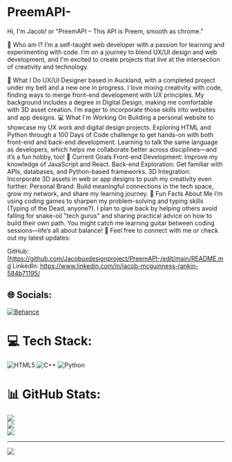 # PreemAPI-
Hi, I'm Jacob!
or "PreemAPI – This API is Preem, smooth as chrome."

👾 Who am I?
I’m a self-taught web developer with a passion for learning and experimenting with code. I’m on a journey to blend UX/UI design and web development, and I'm excited to create projects that live at the intersection of creativity and technology.

🎨 What I Do
UX/UI Designer based in Auckland, with a completed project under my belt and a new one in progress.
I love mixing creativity with code, finding ways to merge front-end development with UX principles.
My background includes a degree in Digital Design, making me comfortable with 3D asset creation. I’m eager to incorporate those skills into websites and app designs.
💻 What I'm Working On
Building a personal website to showcase my UX work and digital design projects.
Exploring HTML and Python through a 100 Days of Code challenge to get hands-on with both front-end and back-end development.
Learning to talk the same language as developers, which helps me collaborate better across disciplines—and it’s a fun hobby, too!
🎯 Current Goals
Front-end Development: Improve my knowledge of JavaScript and React.
Back-end Exploration: Get familiar with APIs, databases, and Python-based frameworks.
3D Integration: Incorporate 3D assets in web or app designs to push my creativity even further.
Personal Brand: Build meaningful connections in the tech space, grow my network, and share my learning journey.
🚀 Fun Facts About Me
I’m using coding games to sharpen my problem-solving and typing skills (Typing of the Dead, anyone?).
I plan to give back by helping others avoid falling for snake-oil "tech gurus" and sharing practical advice on how to build their own path.
You might catch me learning guitar between coding sessions—life’s all about balance! 🎸
Feel free to connect with me or check out my latest updates:

GitHub: [https://github.com/Jacobuxdesignproject/PreemAPI-/edit/main/README.md
LinkedIn: https://www.linkedin.com/in/jacob-mcguinness-rankin-584b71195/


## 🌐 Socials:
[![Behance](https://img.shields.io/badge/Behance-1769ff?logo=behance&logoColor=white)](https://behance.net/https://www.behance.net/jacobrankin2) 

# 💻 Tech Stack:
![HTML5](https://img.shields.io/badge/html5-%23E34F26.svg?style=for-the-badge&logo=html5&logoColor=white) ![C++](https://img.shields.io/badge/c++-%2300599C.svg?style=for-the-badge&logo=c%2B%2B&logoColor=white) ![Python](https://img.shields.io/badge/python-3670A0?style=for-the-badge&logo=python&logoColor=ffdd54)
# 📊 GitHub Stats:
![](https://github-readme-stats.vercel.app/api?username=Jacobuxdesignproject&theme=dracula&hide_border=true&include_all_commits=true&count_private=false)<br/>
![](https://github-readme-streak-stats.herokuapp.com/?user=Jacobuxdesignproject&theme=dracula&hide_border=true)<br/>
![](https://github-readme-stats.vercel.app/api/top-langs/?username=Jacobuxdesignproject&theme=dracula&hide_border=true&include_all_commits=true&count_private=false&layout=compact)

---
[![](https://visitcount.itsvg.in/api?id=Jacobuxdesignproject&icon=0&color=0)](https://visitcount.itsvg.in)

<!-- Proudly created with GPRM ( https://gprm.itsvg.in ) -->
